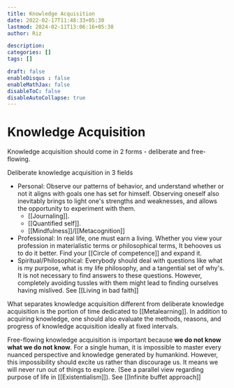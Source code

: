 ```yaml
---
title: Knowledge Acquisition
date: 2022-02-17T11:48:33+05:30
lastmod: 2024-02-11T13:06:16+05:30
author: Riz

description: 
categories: []
tags: []

draft: false
enableDisqus : false
enableMathJax: false
disableToC: false
disableAutoCollapse: true
---
```



# Knowledge Acquisition

Knowledge acquisition should come in 2 forms - deliberate and free-flowing.

Deliberate knowledge acquisition in 3 fields
- Personal: Observe our patterns of behavior, and understand whether or not it aligns with goals one has set for himself. Observing oneself also inevitably brings to light one's strengths and weaknesses, and allows the opportunity to experiment with them. 
	- [[Journaling]].
	- [[Quantified self]].
	- [[Mindfulness]]/[[Metacognition]]
- Professional: In real life, one must earn a living. Whether you view your profession in materialistic terms or philosophical terms, It behooves us to do it better. Find your [[Circle of competence]] and expand it.
- Spiritual/Philosophical:  Everybody should deal with questions like what is my purpose, what is my life philosophy, and a tangential set of why's. It is not necessary to find answers to these questions. However, completely avoiding tussles with them might lead to finding ourselves having mislived. See [[Living in bad faith]] 

What separates knowledge acquisition different from deliberate knowledge acquisition is the portion of time dedicated to [[Metalearning]]. In addition to acquiring knowledge, one should also evaluate the methods, reasons, and progress of knowledge acquisition ideally at fixed intervals. 

Free-flowing knowledge acquisition is important because **we do not know what we do not know**. For a single human, it is impossible to master every nuanced perspective and knowledge generated by humankind. However, this impossibility should excite us rather than discourage us. It means we will never run out of things to explore. (See a parallel view regarding purpose of life in [[Existentialism]]). See [[Infinite buffet approach]]

